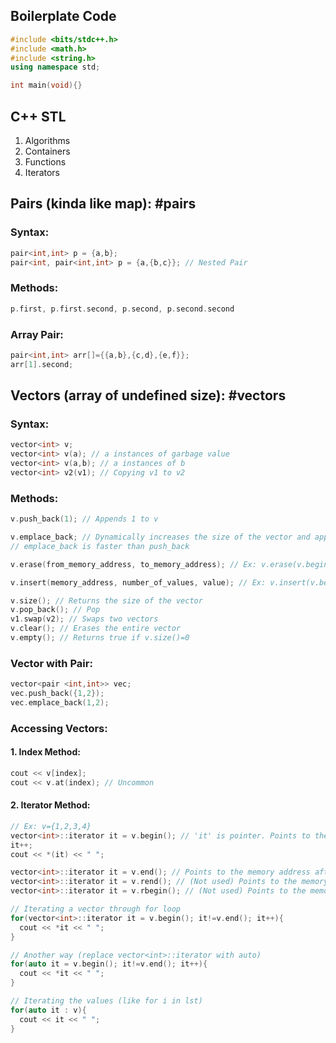 ## Boilerplate Code

```cpp
#include <bits/stdc++.h>
#include <math.h>
#include <string.h>
using namespace std;

int main(void){}
```

## C++ STL

1. Algorithms
2. Containers
3. Functions
4. Iterators

## Pairs (kinda like map): #pairs
### Syntax:

```cpp
pair<int,int> p = {a,b};
pair<int, pair<int,int> p = {a,{b,c}}; // Nested Pair
```
### Methods:

```cpp
p.first, p.first.second, p.second, p.second.second
```
### Array Pair:

```cpp
pair<int,int> arr[]={{a,b},{c,d},{e,f}};
arr[1].second;
```

## Vectors (array of undefined size): #vectors
### Syntax:

```cpp
vector<int> v;
vector<int> v(a); // a instances of garbage value
vector<int> v(a,b); // a instances of b
vector<int> v2(v1); // Copying v1 to v2
```
### Methods:

```cpp
v.push_back(1); // Appends 1 to v

v.emplace_back; // Dynamically increases the size of the vector and appends 2
// emplace_back is faster than push_back

v.erase(from_memory_address, to_memory_address); // Ex: v.erase(v.begin());

v.insert(memory_address, number_of_values, value); // Ex: v.insert(v.begin(), 2);

v.size(); // Returns the size of the vector
v.pop_back(); // Pop
v1.swap(v2); // Swaps two vectors
v.clear(); // Erases the entire vector
v.empty(); // Returns true if v.size()=0
```
### Vector with Pair:

```cpp
vector<pair <int,int>> vec;
vec.push_back({1,2});
vec.emplace_back(1,2);
```

### Accessing Vectors:
#### 1. Index Method:

```cpp
cout << v[index];
cout << v.at(index); // Uncommon
```
#### 2. Iterator Method:

```cpp
// Ex: v={1,2,3,4}
vector<int>::iterator it = v.begin(); // 'it' is pointer. Points to the memory address of 1.
it++;
cout << *(it) << " ";

vector<int>::iterator it = v.end(); // Points to the memory address after 4. Must do it-- before iterating.
vector<int>::iterator it = v.rend(); // (Not used) Points to the memory address before 1.
vector<int>::iterator it = v.rbegin(); // (Not used) Points to the memory address of 4.

// Iterating a vector through for loop
for(vector<int>::iterator it = v.begin(); it!=v.end(); it++){
  cout << *it << " ";
}

// Another way (replace vector<int>::iterator with auto)
for(auto it = v.begin(); it!=v.end(); it++){
  cout << *it << " ";
}

// Iterating the values (like for i in lst)
for(auto it : v){
  cout << it << " ";
}
```
